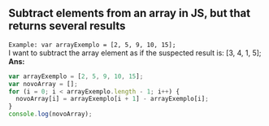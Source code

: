 ## Subtract elements from an array in JS, but that returns several results

`Example: var arrayExemplo = [2, 5, 9, 10, 15];`<br/>
I want to subtract the array element as if the suspected result is: [3, 4, 1, 5];<br/>
<b>Ans:</b>

```js
var arrayExemplo = [2, 5, 9, 10, 15];
var novoArray = [];
for (i = 0; i < arrayExemplo.length - 1; i++) {
  novoArray[i] = arrayExemplo[i + 1] - arrayExemplo[i];
}
console.log(novoArray);
```
